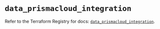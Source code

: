 # `data_prismacloud_integration`

Refer to the Terraform Registry for docs: [`data_prismacloud_integration`](https://registry.terraform.io/providers/paloaltonetworks/prismacloud/1.7.0/docs/data-sources/integration).

